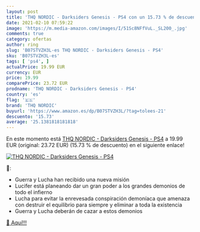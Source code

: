 ```yaml
---
layout: post
title: 'THQ NORDIC - Darksiders Genesis - PS4 con un 15.73 % de descuento'
date: 2021-02-10 07:59:22
image: 'https://m.media-amazon.com/images/I/51Sc8NFfVuL._SL200_.jpg'
comments: true
category: ofertas
author: ring
slug: 'B07STVZH3L-es THQ NORDIC - Darksiders Genesis - PS4'
sku: 'B07STVZH3L-es'
tags: [ 'ps4', ]
actualPrice: 19.99 EUR
currency: EUR
price: 19.99
comparePrice: 23.72 EUR
prodname: 'THQ NORDIC - Darksiders Genesis - PS4'
country: 'es'
flag: '🇪🇸'
brand: 'THQ NORDIC'
buyurl: 'https://www.amazon.es/dp/B07STVZH3L/?tag=tolees-21'
descuento: '15.73'
average: '25.1381818181818'
---
```


En este momento está [THQ NORDIC - Darksiders Genesis - PS4](https://www.amazon.es/dp/B07STVZH3L/?tag=tolees-21) a 19.99 EUR (original: 23.72 EUR) (15.73 %  de descuento) en el siguiente enlace!

[![THQ NORDIC - Darksiders Genesis - PS4](https://m.media-amazon.com/images/I/51Sc8NFfVuL._SL200_.jpg)](https://www.amazon.es/dp/B07STVZH3L/?tag=tolees-21)

🔎:

- Guerra y Lucha han recibido una nueva misión
- Lucifer está planeando dar un gran poder a los grandes demonios de todo el infierno
- Lucha para evitar la enrevesada conspiración demoníaca que amenaza con destruir el equilibrio para siempre y eliminar a toda la existencia
- Guerra y Lucha deberán de cazar a estos demonios

[🛒 Aquí!!!](https://www.amazon.es/dp/B07STVZH3L/?tag=tolees-21)
